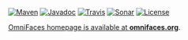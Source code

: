 [![Maven](https://maven-badges.herokuapp.com/maven-central/org.omnifaces/omnifaces/badge.svg)](https://maven-badges.herokuapp.com/maven-central/org.omnifaces/omnifaces)
[![Javadoc](http://javadoc.io/badge/org.omnifaces/omnifaces.svg)](http://javadoc.io/doc/org.omnifaces/omnifaces) 
[![Travis](https://travis-ci.org/omnifaces/omnifaces.svg?branch=develop)](https://travis-ci.org/omnifaces/omnifaces)
[![Sonar](https://sonarqube.com/api/badges/gate?key=org.omnifaces:omnifaces:develop)](https://sonarqube.com/dashboard/index/org.omnifaces:omnifaces:develop)
[![License](http://img.shields.io/:license-apache-blue.svg)](http://www.apache.org/licenses/LICENSE-2.0.html)

[OmniFaces homepage is available at **omnifaces.org**](http://omnifaces.org).
